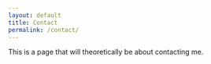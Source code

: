 ```yaml
---
layout: default
title: Contact
permalink: /contact/
---
```


This is a page that will theoretically be about contacting me.
